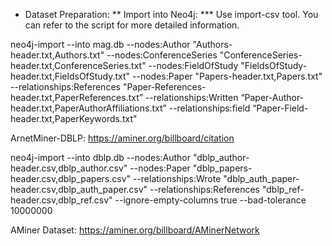 * Dataset Preparation:
** Import into Neo4j:
*** Use import-csv tool. You can refer to the script for more detailed information.

neo4j-import --into mag.db --nodes:Author "Authors-header.txt,Authors.txt" --nodes:ConferenceSeries "ConferenceSeries-header.txt,ConferenceSeries.txt" --nodes:FieldOfStudy "FieldsOfStudy-header.txt,FieldsOfStudy.txt" --nodes:Paper "Papers-header.txt,Papers.txt" --relationships:References "Paper-References-header.txt,PaperReferences.txt” --relationships:Written “Paper-Author-header.txt,PaperAuthorAffiliations.txt” --relationships:field “Paper-Field-header.txt,PaperKeywords.txt"

ArnetMiner-DBLP:
https://aminer.org/billboard/citation

neo4j-import --into dblp.db --nodes:Author "dblp_author-header.csv,dblp_author.csv" --nodes:Paper "dblp_papers-header.csv,dblp_papers.csv" --relationships:Wrote "dblp_auth_paper-header.csv,dblp_auth_paper.csv" --relationships:References "dblp_ref-header.csv,dblp_ref.csv" --ignore-empty-columns true --bad-tolerance 10000000

AMiner Dataset:
https://aminer.org/billboard/AMinerNetwork
